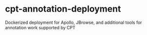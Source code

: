 # cpt-annotation-deployment
Dockerized deployment for Apollo, JBrowse, and additional tools for annotation work supported by CPT 
